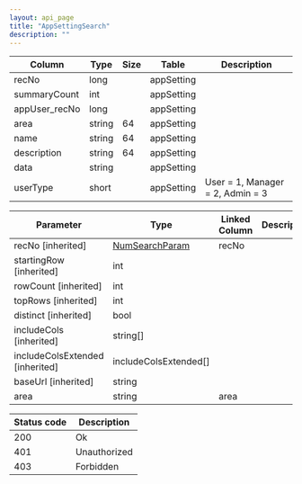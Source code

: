 ```yaml
---
layout: api_page
title: "AppSettingSearch"
description: ""
---
```




| Column | Type | Size | Table | Description |
| ------ | ---- | ---- | ----- | ----------- |
| recNo | long |  | appSetting | 
| summaryCount | int |  | appSetting | 
| appUser_recNo | long |  | appSetting | 
| area | string | 64 | appSetting | 
| name | string | 64 | appSetting | 
| description | string | 64 | appSetting | 
| data | string |  | appSetting | 
| userType | short |  | appSetting | User = 1, Manager = 2, Admin = 3

| Parameter | Type | Linked Column | Description |
| --------- | ---- | ------------- | ----------- |
| recNo [inherited] | [NumSearchParam](NumSearchParam) | recNo | 
| startingRow [inherited] | int |  | 
| rowCount [inherited] | int |  | 
| topRows [inherited] | int |  | 
| distinct [inherited] | bool |  | 
| includeCols [inherited] | string[] |  | 
| includeColsExtended [inherited] | includeColsExtended[] |  | 
| baseUrl [inherited] | string |  | 
| area | string | area | 

| Status code | Description |
| ----------- | ----------- |
| 200 | Ok |
| 401 | Unauthorized |
| 403 | Forbidden |


